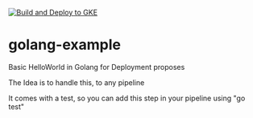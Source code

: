 [![Build and Deploy to GKE](https://github.com/pramirezma/golang-example/actions/workflows/google.yml/badge.svg?branch=develop)](https://github.com/pramirezma/golang-example/actions/workflows/google.yml)

# golang-example
Basic HelloWorld in Golang for Deployment proposes


The Idea is to handle this, to any pipeline

It comes with a test, so you can add this step in your pipeline using "go test"
